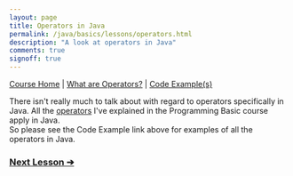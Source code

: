 ```yaml
---
layout: page
title: Operators in Java
permalink: /java/basics/lessons/operators.html
description: "A look at operators in Java"
comments: true
signoff: true
---
```

[Course Home](../../course) \| [What are Operators?](/programming/lessons/operators) \| [Code Example(s)]()

There isn't really much to talk about with regard to operators specifically in Java. All the [operators](/programming/lessons/operators) I've explained in the Programming Basic course apply in Java.  
So please see the Code Example link above for examples of all the operators in Java.

### [Next Lesson &#10132;](../lessons/controlflow)

